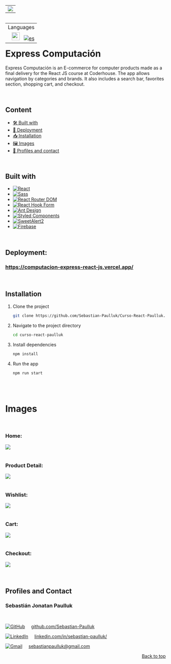 <a id="top"></a>


<table align="center"> 
    <tr>
      <td>
        <img  src="https://i.ibb.co/7NchXsf/logo-wall.png">
    </td>
  </tr>
</table>



<table align="right">
    <tr>
      <td align="center">
        Languages
      </td>
    </tr>
  <tr>
    <td align="right">
      <a href="https://github.com/Sebastian-Paulluk/Curso-React-Ecommerce-Computacion/blob/main/README.md"><img src="https://img.shields.io/badge/english-blue.svg" height="25"  alt="eng"></a>
      &nbsp;
      <a href="https://github.com/Sebastian-Paulluk/Curso-React-Ecommerce-Computacion/blob/main/README.es.md"><img src="https://img.shields.io/badge/español-red.svg" alt="es"></a>
    </td>
  </tr>
</table>



<br><br>



# Express Computación

Express Computación is an E-commerce for computer products made as a final delivery for the React JS course at Coderhouse. The app allows navigation by categories and brands. It also includes a search bar, favorites section, shopping cart, and checkout.



<br>



## Content
- <a href="#creado-con"> 🛠️ Built with</a>
- <a href="#despliegue"> 🚀 Deployment</a>
- <a href="#instalacion"> 📥 Installation</a>
- <a href="#imagenes"> 🖼️ Images</a>
- <a href="#pefiles-y-contacto"> 👤 Profiles and contact</a>

  

<br>



<a id="creado-con"></a>
## Built with

* [![React][React.js]][React-url]
* [![Sass][Sass]][Sass-url]
* [![React Router DOM][ReactRouterDOM]][ReactRouterDOM-url]
* [![React Hook Form][ReactHookForm]][ReactHookForm-url]
* [![Ant Design][AntDesign]][AntDesign-url]
* [![Styled Components][StyledComponents]][StyledComponents-url]
* [![SweetAlert2][SweetAlert2]][SweetAlert2-url]
* [![Firebase][Firebase]][Firebase-url]



<br>



<a id="despliegue"></a>
## Deployment:
### <https://computacion-express-react-js.vercel.app/>



<br>



<a id="instalacion"></a> 
## Installation 

1. Clone the project
   ```sh
   git clone https://github.com/Sebastian-Paulluk/Curso-React-Paulluk.git
   ```
2. Navigate to the project directory
   ```sh
   cd curso-react-paulluk
   ```
3. Install dependencies
   ```sh
   npm install
   ```
4. Run the app
   ```sh
   npm run start
   ```


<br><br>



<a id="imagenes"></a>
# Images

<br>

###

### Home:
<kbd>
  <img src="https://i.ibb.co/5FfZRTH/home.png">
</kbd>

<br>
<br>

###

### Product Detail:
<kbd>
  <img src="https://i.ibb.co/k24S0Pc/item-Detail.png">
</kbd>

<br>
<br>

###

### Wishlist:
<kbd>
  <img src="https://i.ibb.co/zZCVDr8/wishList.png">
</kbd>

<br>
<br>

###

### Cart:
<kbd>
  <img src="https://i.ibb.co/xD5WP3y/Cart.png">
</kbd>

<br>
<br>

###

### Checkout:
<kbd>
  <img src="https://i.ibb.co/c1RxK6d/Checkout.png">
</kbd>

<br>
<br>
<br>

<a id="pefiles-y-contacto"></a>
## Profiles and Contact

### Sebastián Jonatan Paulluk
<br>

[![GitHub][GitHub-icon]][GitHub-url] &nbsp; &nbsp; [github.com/Sebastian-Paulluk](https://github.com/Sebastian-Paulluk)

[![LinkedIn][LinkedIn-icon]][LinkedIn-url] &nbsp; &nbsp; [linkedin.com/in/sebastian-paulluk/](https://www.linkedin.com/in/sebastian-paulluk/)

[![Gmail][Gmail-icon]][Gmail-url] &nbsp; &nbsp; sebastianpaulluk@gmail.com

<p align="right"><a href="#top">Back to top</a></p>






 <!-- MARKDOWN LINKS & IMAGES -->
[React.js]: https://img.shields.io/badge/React-20232A?style=for-the-badge&logo=react&logoColor=61DAFB
[React-url]: https://reactjs.org/

[Sass]: https://img.shields.io/badge/Sass-CC6699?style=for-the-badge&logo=sass&logoColor=white
[Sass-url]: https://sass-lang.com/

[ReactRouterDOM]: https://img.shields.io/badge/React%20Router%20DOM-CA4245?style=for-the-badge&logo=react-router&logoColor=white
[ReactRouterDOM-url]: https://reactrouter.com/

[ReactHookForm]: https://img.shields.io/badge/React%20Hook%20Form-EC5990?style=for-the-badge&logo=reacthookform&logoColor=white
[ReactHookForm-url]: https://react-hook-form.com/

[AntDesign]: https://img.shields.io/badge/Ant%20Design-0170FE?style=for-the-badge&logo=ant-design&logoColor=white
[AntDesign-url]: https://ant.design/

[SweetAlert2]: https://img.shields.io/badge/SweetAlert2-3085d6?style=for-the-badge&logo=SweetAlert2&logoColor=white
[SweetAlert2-url]: https://sweetalert2.github.io/

[StyledComponents]: https://img.shields.io/badge/Styled%20Components-DB7093?style=for-the-badge&logo=styled-components&logoColor=white
[StyledComponents-url]: https://styled-components.com

[Firebase]: https://img.shields.io/badge/Firebase-FFCB2F?style=for-the-badge&logo=firebase&logoColor=black
[Firebase-url]: https://firebase.google.com/

[LinkedIn-icon]: https://img.shields.io/badge/LinkedIn-0A66C2?style=for-the-badge&logo=linkedin&logoColor=white
[LinkedIn-url]: https://www.linkedin.com/in/sebastian-paulluk/

[Gmail-icon]: https://img.shields.io/badge/Gmail-D14836?style=for-the-badge&logo=gmail&logoColor=white
[Gmail-url]: mailto:sebastianpaulluk@gmail.com

[GitHub-icon]: https://img.shields.io/badge/GitHub-181717?style=for-the-badge&logo=github&logoColor=white
[GitHub-url]: https://github.com/Sebastian-Paulluk
